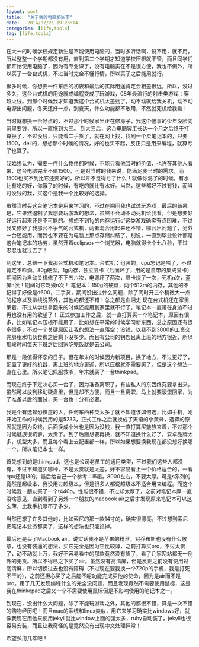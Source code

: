 ```yaml
---
layout: post
title:  "关于我的电脑那回事"
date:   2014/07/21 19:23:14 
categories: [life,tools]
tag: [life,tools]
---
```


在大一的时候学校规定新生是不能使用电脑的，当时多听话啊，说不用，就不用，所以整整一个学期都没有用，直到第二个学期才知道学校压根就不管，而且同学们都开始使用电脑了，因为有专业课了，没有电脑实在不是很方便，我也不例外，所以买了一台台式机，不过当时完全不懂行情，所以买了之后能用就行。

很多时候，你想要一件东西的初衷和最后的实际用途肯定会相差很远，所以，没过多久，这台台式机的用途就成编程变成了玩游戏，08年最流行的射击类游戏：穿越火线。到那个时候我才知道我这个台式机太差劲了，动不动就给我关机，动不动电源出问题，冬天还好一点，到夏天，什么功能都不敢用，不然就死机给我看！


当时就想换一台好点的，不过那个时候家里正在修房子，我这个懂事的少年没脸向家里要钱，所以一直拖到大三。
到大三后，这台电脑罢工长达一个月之后终于打算换了，不过没钱，只能看二手货了，就在网上找，找到一个卖笔记本的，只要1500，dell的，想想那个时候的情况，好的也买不起，反正只是用来编程，就算亏了也算了。

我始终认为，需要一件什么物件的时候，不能只看他当时的价值，也许在其他人看来，这台电脑完全不值1500，可是对当时的我来说，能满足我当时的需求，而1500也买不到比它还要好的，所以并不觉得亏了什么！就像你渴了的时候，有水比有吃的好，你饿了的时候，有吃的就比有水好。当然，这些都好不过有钱，而当时没钱的我，买这个是我一个比较好的选择。

虽然当时买这台笔记本是用来学习的，不过在期间我也试过玩游戏，最后的结果是，它果然遏制了我想要玩游戏的想法，虽然不会动不动死机给我看，但是想要好好运行起来还是不可能的。想想不到1g的内存运行cf这类游戏确实有点困难，不过我又修好了我那台不争气的台式机，两者混合用起来还不错，哪台出问题了，另外一台还能用，而我也不要在为电脑上那点存储纠结了。别说，一直到毕业设计都是这台笔记本的功劳，虽然开着eclipse+一个浏览器，电脑就得卡个七八秒，不过忍忍也就过去了！

到这里，总结一下我那台式机和笔记本。台式机：组装的，cpu忘记是啥了，不过肯定不咋滴。80g硬盘，1g内存，独立显卡（后面坏了，用的是自带的集成显卡）期间因为自动关机修了不下五六次，电源坏了两次，显卡烧了一次，死机n次，蓝屏n次！期间对它骂娘n次！ 笔记本：150g的硬盘，两个512m的内存，其他的不记得了好像是d600，二手货，期间没出过什么问题，除了同时开三个稍微大一点的程序以及排线脱落外，其他的都还不错！总之都是血泪史
现在台式机还在家里呆着，不过从学校拿回来的时候还能用到家里就不行了。笔记本一直带在身边不过再也没有用的欲望了！
正式参加工作之后，就一直打算买一个笔记本，原因有很多，比如笔记本压根不能用了，比如想在平常的时候学习新东西，总之原因还有很多很多，不过一个关键原因让我的想法一直落空：没钱，以我不到3000的工资交完房租水电伙食费之后剩下没多少。而且有公司的钥匙且离上班的地方很近，所以那段时间每天下班之后回家吃完饭就是去公司。

那是一段值得怀恋的日子。但在年末的时候因为新项目，换了地方，不过更好了，配置了更好的机器，离上班的地方更近，所以压根就不需要买了。但是这个想法一直在心里。所以笔记佩服救爷，年末就买了一台thinkpad。

而现在终于下定决心买一台了，因为准备离职了，有些私人的东西终究要拿出来，虽然可以放到移动硬盘里，但是却不方便，而且一旦离职，马上就要滚蛋回家，为了准备以后的面试，买一台也十分有必要。

我是个有选择恐惧症的人，任何东西种类太多了就不知道该如何选，比如手机，刚开始工作的时候我用的是5233，正式工作之后就换成了天语的小黄蜂，选择的原因就是因为没钱，后面换成小米也是因为没钱，我一直打算买魅族来着，不过那个时候魅族很坑爹，太贵了。到了后面想要再换，就不知道换什么好了，安卓品牌太多，机型太多，而且每个看上去配置都一样，所以如果想要换我现在都没想好换哪一个。所以笔记本也一样。

首先想到的是thinkpad，这也是公司老员工的通用类型，不过我们这些人都没有，不过不知道买哪种，不是太贵就是太差，好不容易看上一个价格适合的，一看cpu还是i3的，最后给自己一个参考：i5起，8000左右，不要太厚。可是s系列的竟然是超级本，我没用过超级本，但是很多人都说超级本不适合用来编程。而这个时候我一朋友买了一个t440p。性能很不错，不过却太厚了，之前对笔记本厚一直没啥意见，直到看到了另外一个朋友的macbook air之后才发现原来笔记本可以这么薄，比我手机厚不了多少。

当然还想了许多其他的，比如索尼的那一款14寸的，确实很漂亮，不过想到索尼把笔记本业务都卖了，这样的想法也只能掐掉。

最后还是买了Macbook air。说实话我不是苹果的粉丝，对乔布斯也没有什么敬意，也没有装逼的想法，买它完全是因为它比较薄，之前打算买pro，不过太贵了，动不动就上万，我好不容易看中的那款竟然没有货了，看了几家网站都无一例外的无货。所以不得已之下买了air。虽然没有高清屏，但是反正之前没有使用过高清屏，所以切换过去也没有障碍（不过现在要我换一个720p的手机，我是打死不干的），之前还担心买了之后能不呢功能完成买他的使命，因为是air而不是pro。用了几天发现编程什么的完全没问题，而且发现竟然不需要使用鼠标，这是我在thinkepad之后又一个不需要使用鼠标但是不影响使用的笔记本之一。

到现在，没出什么大问题，除了不能玩游戏之外，其他的都很不错，算是一次不错的购物经历吧！而且mac的系统和linux类似，用它来学习确实比windows好，就像我现在用他来使用jekyll就比window上面的强太多，ruby自动装了，jekyll也很容易安装，而且让我奇怪的是竟然没有出现中文处理异常！

希望多用几年吧！